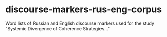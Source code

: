# discourse-markers-rus-eng-corpus
Word lists of Russian and English discourse markers used for the study "Systemic Divergence of Coherence Strategies..."
